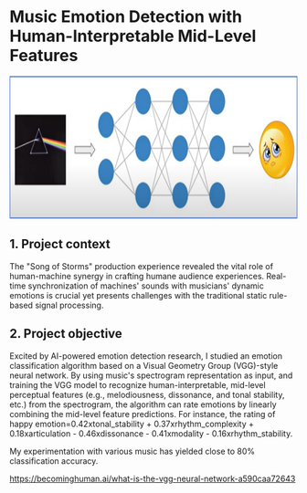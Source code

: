 # Music Emotion Detection with Human-Interpretable Mid-Level Features
<img src="images/Arch.png" width="750" height="250">

## 1. Project context
The "Song of Storms" production experience revealed the vital role of human-machine synergy in crafting humane audience experiences. Real-time synchronization of machines' sounds with musicians' dynamic emotions is crucial yet presents challenges with the traditional static rule-based signal processing. 

## 2. Project objective
Excited by AI-powered emotion detection research, I studied an emotion classification algorithm based on a Visual Geometry Group (VGG)-style neural network. By using music's spectrogram representation as input, and training the VGG model to recognize human-interpretable, mid-level perceptual features (e.g., melodiousness, dissonance, and tonal stability, etc.) from the spectrogram, the algorithm can rate emotions by linearly combining the mid-level feature predictions. For instance, the rating of happy emotion=0.42xtonal_stability + 0.37xrhythm_complexity + 0.18xarticulation - 0.46xdissonance - 0.41xmodality - 0.16xrhythm_stability. 





My experimentation with various music has yielded close to 80% classification accuracy.




https://becominghuman.ai/what-is-the-vgg-neural-network-a590caa72643
